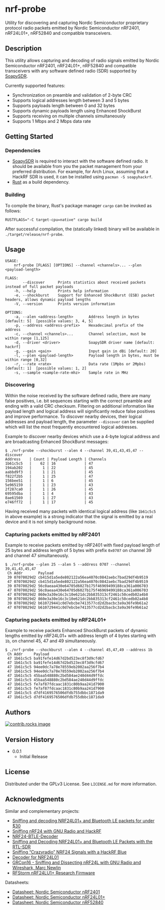 # nrf-probe

Utility for discovering and capturing Nordic Semiconductor proprietary protocol radio packets emitted by Nordic Semiconductor nRF2401, nRF24L01+, nRF52840 and compatible transceivers.

## Description

This utility allows capturing and decoding of radio signals emitted by Nordic Semiconductor nRF2401, nRF24L01+, nRF52840 and compatible transceivers with any software defined radio (SDR) supported by [SoapySDR](https://github.com/pothosware/SoapySDR).

Currently supported features:
* Synchronization on preamble and validation of 2-byte CRC
* Supports logical addresses length between 3 and 5 bytes
* Supports payloads length between 0 and 32 bytes
* Supports dynamic payloads length using Enhanced ShockBurst
* Supports receiving on multiple channels simultaneously
* Supports 1 Mbps and 2 Mbps data rate

## Getting Started

### Dependencies

* [SoapySDR](https://github.com/pothosware/SoapySDR) is required to interact with the software defined radio. It should be available from you the packet management from your preferred distribution.
For example, for Arch Linux, assuming that a HackRF SDR is used, it can be installed using `pacman -S soapyhackrf`.
* [Rust](https://www.rust-lang.org/) as a build dependency.

### Building

To compile the binary, Rust's package manager `cargo` can be invoked as follows:

```
RUSTFLAGS="-C target-cpu=native" cargo build
```

After successful compilation, the (statically linked) binary will be available in `./target/release/nrf-probe`.

## Usage

```
USAGE:
    nrf-probe [FLAGS] [OPTIONS] --channel <channels>... --plen <payload-length>

FLAGS:
        --discover      Prints statistics about received packets instead of full packet payloads
    -h, --help          Prints help information
    -e, --shockburst    Support for Enhanced ShockBurst (ESB) packet headers, allows dynamic payload lengths
    -V, --version       Prints version information

OPTIONS:
    -a, --alen <address-length>       Address length in bytes [default: 5]  [possible values: 3, 4, 5]
    -p, --address <address-prefix>    Hexadecimal prefix of the address
    -c, --channel <channels>...       Channel selection, must be within range [1,125]
    -d, --driver <driver>             SoapySDR driver name [default: hackrf]
    -g, --gain <gain>                 Input gain in dBi [default: 20]
    -l, --plen <payload-length>       Payload length in bytes, must be within range [0,32]
    -r, --rate <rate>                 Data rate (1Mpbs or 2Mpbs) [default: 1]  [possible values: 1, 2]
    -s, --sample <sample-rate-mhz>    Sample rate in MHz
```

### Discovering 

Within the noise received by the software defined radio, there are many false positives, i.e. bit sequences starting with the correct preamble and ending with a valid CRC checksum. Filtering on additional information like payload length and logical address will significantly reduce false positives and improve performance. To discover nearby devices, their logical addresses and payload length, the parameter `--discover` can be supplied which will list the most frequently encountered logical addresses.

Example to discover nearby devices which use a 4-byte logical address and are broadcasting Enhanced ShockBurst messages:

```
$ ./nrf-probe --shockburst --alen 4 --channel 39,41,43,45,47 --discover
Address    | Count | Payload Length | Channels
1b61c5c5   |    62 | 16             | 47
194ab202   |     1 | 22             | 45
aabbd9f3   |     1 | 21             | 45
f822f2b5   |     1 | 25             | 47
156bee51   |     1 | 6              | 45
5e965159   |     1 | 23             | 43
2f287ca0   |     1 | 26             | 45
69595dba   |     1 | 4              | 43
8ae61569   |     1 | 27             | 43
e746ff72   |     1 | 17             | 45
```

Having received many packets with identical logical address (like `1b61c5c5` in above example) is a strong indicator that the signal is emitted by a real device and it is not simply background noise.

### Capturing packets emitted by nRF2401

Example to receive packets emitted by nRF2401 with fixed payload length of 25 bytes and address length of 5 bytes with prefix `0x0707` on channel 39 and channel 47 simultaneously.

```
$ ./nrf-probe --plen 25 --alen 5 --address 0707 --channel 39,41,43,45,47
 Ch Addr       Payload
 39 07070029d2 cb415d1a5ede802122a56ea4070c0842aebc7bad29df4b9519
 47 07070029d2 cb415d1a5ede802122a56ea4070c0842aebc7bad29df4b9519
 39 07070029d2 56c0aeaa430e64705d6027b175f46969499188ca361a006703
 47 07070029d2 56c0aeaa430e64705d6027b175f46969499188ca361a006703
 47 07070029d2 860e3a30e16c3c10e621dc2bb835313cf2461c50cedb02a4b8
 39 07070029d2 860e3a30e16c3c10e621dc2bb835313cf2461c50cedb02a4b8
 39 07070029d2 b610729441c0d7ebcbe7413577cd2d2bacbc3a9a36fe9b61a2
 47 07070029d2 b610729441c0d7ebcbe7413577cd2d2bacbc3a9a36fe9b61a2
```

### Capturing packets emitted by nRF24L01+

Example to receive packets Enhanced ShockBurst packets of dynamic lengths emitted by nRF24L01+ with address length of 4 bytes starting with `1b`, on channel 45, 47 and 49 simultaneously.

```
$ ./nrf-probe --shockburst --alen 4 --channel 45,47,49 --address 1b
 Ch Addr     Payload
 47 1b61c5c5 ba91fefe14d67d2bd523ec8f3d9cfd67
 47 1b61c5c5 ba91fefe14d67d2bd523ec8f3d9cfd67
 47 1b61c5c5 94ee0dc7a78e78559eb2002aa256f7b4
 47 1b61c5c5 94ee0dc7a78e78559eb2002aa256f7b4
 47 1b61c5c5 45baa548880c2bd584ae240d44d9ffdc
 47 1b61c5c5 45baa548880c2bd584ae240d44d9ffdc
 47 1b61c5c5 fe7af87fdcaac1831c80b9aa241d7900
 47 1b61c5c5 fe7af87fdcaac1831c80b9aa241d7900
 47 1b61c5c5 d7df4169576506dfdb755dbbc1871da9
 47 1b61c5c5 d7df4169576506dfdb755dbbc1871da9
```

## Authors

<a href="https://github.com/danwue/nrf-probe/graphs/contributors">
  <img src="https://contrib.rocks/image?repo=danwue/nrf-probe" alt="contrib.rocks image" />
</a>

## Version History

* 0.0.1
    * Initial Release

## License

Distributed under the GPLv3 License. See `LICENSE.md` for more information.

## Acknowledgments

Similar and complementary projects:
* [Sniffing and decoding NRF24L01+ and Bluetooth LE packets for under $30](http://blog.cyberexplorer.me/2014/01/sniffing-and-decoding-nrf24l01-and.html)
* [Sniffing nRF24 with GNU Radio and HackRF](https://www.bitcraze.io/documentation/tutorials/hackrf-nrf/)
* [NRF24-BTLE-Decoder](https://github.com/omriiluz/NRF24-BTLE-Decoder)
* [Sniffing and Decoding NRF24L01+ and Bluetooth LE Packets with the RTL-SDR](https://www.rtl-sdr.com/sniffing-decoding-nrf24l01-bluetooth-le-packets-rtl-sdr/)
* [Sniffing “Crazyradio” NRF24 Signals with a HackRF Blue](https://www.rtl-sdr.com/sniffing-crazyradio-nrf24-signals-with-a-hackrf-blue/)
* [Decoder for NRF24L01](https://lab.dobergroup.org.ua/radiobase/portapack/portapack-eried/-/wikis/Decoder-for-NRF24L01)
* [GRCon16 - Sniffing and Dissecting nRF24L with GNU Radio and Wireshark, Marc Newlin](https://www.youtube.com/watch?v=WhsE6cwguRs)
* [RFStorm nRF24LU1+ Research Firmware](https://github.com/BastilleResearch/nrf-research-firmware)


Datasheets:
* [Datasheet: Nordic Semiconductor nRF2401](https://www.sparkfun.com/datasheets/RF/nRF2401rev1_1.pdf)
* [Datasheet: Nordic Semiconductor nRF24L01+](https://www.sparkfun.com/datasheets/Components/SMD/nRF24L01Pluss_Preliminary_Product_Specification_v1_0.pdf)
* [Datasheet: Nordic Semiconductor nRF52840](https://cdn.sparkfun.com/assets/e/c/3/1/7/Nano_BLE_MCU-nRF52840_PS_v1.1.pdf)